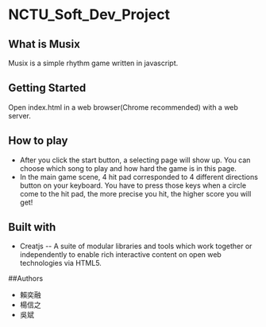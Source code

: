 # NCTU_Soft_Dev_Project  
## What is Musix  
Musix is a simple rhythm game written in javascript.  

## Getting Started
Open index.html in a web browser(Chrome recommended) with a web server.

## How to play  
  - After you click the start button, a selecting page will show up. You can choose which song to play and how hard the game is in this page.
  - In the main game scene, 4 hit pad corresponded to 4 different directions button on your keyboard. You have to press those keys when a circle come to the hit pad, the more precise you hit, the higher score you will get!

## Built with
  - Creatjs -- A suite of modular libraries and tools which work together or independently to enable rich interactive content on open web technologies via HTML5.

##Authors
  - 賴奕融
  - 楊信之
  - 吳斌
